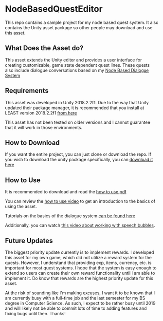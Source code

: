 # NodeBasedQuestEditor

This repo contains a sample project for my node based quest system. It also contains the Unity asset package so other people may download and use this asset.

## What Does the Asset do?

This asset extends the Unity editor and provides a user interface for creating customizable, game state dependent quest lines. These quests also include dialogue conversations based on my [Node Based Dialogue System](https://github.com/mphilipp622/NodeBasedDialogueSystem)

## Requirements

This asset was developed in Unity 2018.2.2f1. Due to the way that Unity updated their package manager, it is recommended that you install at LEAST version 2018.2.2f1 [from here](https://unity3d.com/get-unity/download?thank-you=update&download_nid=57864&os=Win)

This asset has not been tested on older versions and I cannot guarantee that it will work in those environments.

## How to Download

If you want the entire project, you can just clone or download the repo. If you wish to download the unity package specifically, you can [download it here](https://github.com/mphilipp622/NodeBasedQuestEditor/blob/master/NodeBasedQuestSystem.unitypackage)

## How to Use

It is recommended to download and read the [how to use pdf](https://github.com/mphilipp622/NodeBasedQuestEditor/blob/master/Assets/Node_Editor/HowToUseQuestEditor.pdf)

You can review the [how to use video](https://youtu.be/xMCmULaIU4I) to get an introduction to the basics of using the asset.

Tutorials on the basics of the dialogue system [can be found here](https://www.youtube.com/watch?v=lCHmfbOH5iI&feature=youtu.be)

Additionally, you can watch [this video about working with speech bubbles](https://www.youtube.com/watch?v=U3Y4K0q5zoY&feature=youtu.be).

## Future Updates

The biggest priority update currently is to implement rewards. I developed this asset for my own game, which did not utilize a reward system for the quests. However, I understand that providing exp, items, currency, etc. is important for most quest systems. I hope that the system is easy enough to extend so users can create their own reward functionality until I am able to implement it. Do know that rewards are the highest priority update for this asset.

At the risk of sounding like I'm making excuses, I want it to be known that I am currently busy with a full-time job and the last semester for my BS degree in Computer Science. As such, I expect to be rather busy until 2019 and will likely not be able to commit lots of time to adding features and fixing bugs until then. Thanks!